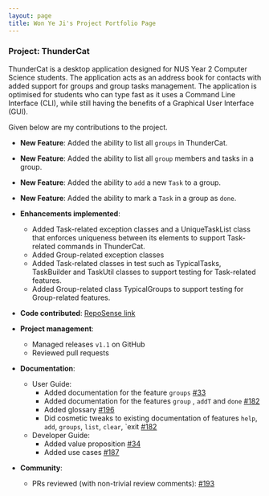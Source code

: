 ```yaml
---
layout: page
title: Won Ye Ji's Project Portfolio Page
---
```


### Project: ThunderCat

ThunderCat is a desktop application designed for NUS Year 2 Computer Science students. The application acts as an 
address book for contacts with added support for groups and group tasks management. The application is optimised for 
students who can type fast as it uses a Command Line Interface (CLI), while still having the benefits of a Graphical 
User Interface (GUI).

Given below are my contributions to the project.

* **New Feature**: Added the ability to list all `groups` in ThunderCat.
* **New Feature**: Added the ability to list all `group` members and tasks in a group.
* **New Feature**: Added the ability to `add` a new `Task` to a group.
* **New Feature**: Added the ability to mark a `Task` in a group as `done`.


* **Enhancements implemented**:
  * Added Task-related exception classes and a UniqueTaskList class that enforces uniqueness between its elements to support Task-related commands in ThunderCat.
  * Added Group-related exception classes
  * Added Task-related classes in test such as TypicalTasks, TaskBuilder and TaskUtil classes to support testing for Task-related features.
  * Added Group-related class TypicalGroups to support testing for Group-related features.

* **Code contributed**: [RepoSense link](https://nus-cs2103-ay2122s1.github.io/tp-dashboard/?search=wonyeji&sort=groupTitle&sortWithin=title&since=2021-09-17&timeframe=commit&mergegroup=&groupSelect=groupByRepos&breakdown=false)


* **Project management**:
  * Managed releases `v1.1` on GitHub
  * Reviewed pull requests
  

* **Documentation**:
  * User Guide:
    * Added documentation for the feature `groups` [\#33](https://github.com/AY2122S1-CS2103T-W17-3/tp/pull/33)
    * Added documentation for the features `group` , `addT` and `done` [\#182](https://github.com/AY2122S1-CS2103T-W17-3/tp/pull/182)
    * Added glossary [\#196](https://github.com/AY2122S1-CS2103T-W17-3/tp/pull/196)
    * Did cosmetic tweaks to existing documentation of features `help`, `add`, `groups`, `list`, `clear`, `exit [\#182](https://github.com/AY2122S1-CS2103T-W17-3/tp/pull/182)
  * Developer Guide:
    * Added value proposition [\#34](https://github.com/AY2122S1-CS2103T-W17-3/tp/pull/34)
    * Added use cases [\#187](https://github.com/AY2122S1-CS2103T-W17-3/tp/pull/187)


* **Community**:
  * PRs reviewed (with non-trivial review comments): [\#193](https://github.com/AY2122S1-CS2103T-W17-3/tp/pull/193)

